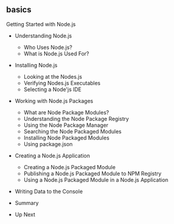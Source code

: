 ## basics

Getting Started with Node.js 

- Understanding Node.js
  - Who Uses Node.js?
  - What is Node.js Used For?
	
- Installing Node.js
  - Looking at the Nodes.js
  - Verifying Nodes.js Executables
  - Selecting a Node'js IDE

- Working with Node.js Packages
  - What are Node Package Modules?
  - Understanding the Node Package Registry
  - Using the Node Package Manager
  - Searching the Node Packaged Modules
  - Installing Node Packaged Modules
  - Using package.json
	
- Creating a Node.js Application
  - Creating a Node.js Packaged Module
  - Publishing a Node.js Packaged Module to NPM Registry
  - Using a Node.js Packaged Module in a Node.js Application

- Writing Data to the Console

- Summary

- Up Next
